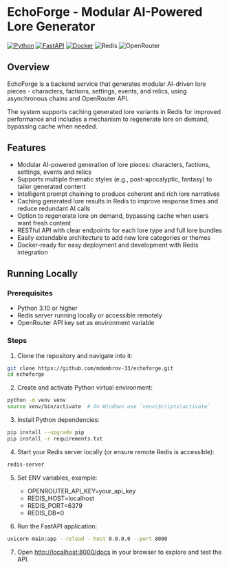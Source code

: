 # EchoForge - Modular AI-Powered Lore Generator

[![Python](https://img.shields.io/badge/python-3.10%2B-purple)](https://www.python.org/)
[![FastAPI](https://img.shields.io/badge/FastAPI-0.115-purple)](https://fastapi.tiangolo.com/)
[![Docker](https://img.shields.io/badge/docker-28.1-blue?logo=docker)](https://www.docker.com/)
![Redis](https://img.shields.io/badge/Redis-8.0.2-red?logo=redis)
![OpenRouter](https://img.shields.io/badge/OpenRouter-API-purple)

## Overview

EchoForge is a backend service that generates modular AI-driven lore pieces - characters, factions, settings, events, and relics, using asynchronous chains and OpenRouter API.

The system supports caching generated lore variants in Redis for improved performance and includes a mechanism to regenerate lore on demand, bypassing cache when needed.

## Features

- Modular AI-powered generation of lore pieces: characters, factions, settings, events and relics
- Supports multiple thematic styles (e.g., post-apocalyptic, fantasy) to tailor generated content
- Intelligent prompt chaining to produce coherent and rich lore narratives
- Caching generated lore results in Redis to improve response times and reduce redundant AI calls
- Option to regenerate lore on demand, bypassing cache when users want fresh content
- RESTful API with clear endpoints for each lore type and full lore bundles
- Easily extendable architecture to add new lore categories or themes
- Docker-ready for easy deployment and development with Redis integration

## Running Locally

### Prerequisites

- Python 3.10 or higher
- Redis server running locally or accessible remotely
- OpenRouter API key set as environment variable

### Steps

1. Clone the repository and navigate into it:

```bash
git clone https://github.com/mdombrov-33/echoforge.git
cd echoforge
```

2. Create and activate Python virtual environment:

```bash
python -m venv venv
source venv/bin/activate  # On Windows use `venv\Scripts\activate`
```

3. Install Python dependencies:
```bash
pip install --upgrade pip
pip install -r requirements.txt
```

4. Start your Redis server locally (or ensure remote Redis is accessible):
```bash
redis-server
```

5. Set ENV variables, example:
   - OPENROUTER_API_KEY=your_api_key
   - REDIS_HOST=localhost
   - REDIS_PORT=6379
   - REDIS_DB=0
  
6. Run the FastAPI application:
  ```bash
  uvicorn main:app --reload --host 0.0.0.0 --port 8000
  ```

7. Open [http://localhost:8000/docs](http://localhost:8000/docs) in your browser to explore and test the API.
   
